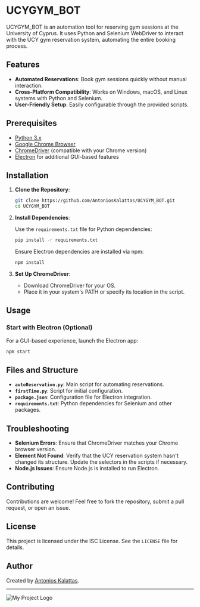 # UCYGYM_BOT

UCYGYM_BOT is an automation tool for reserving gym sessions at the University of Cyprus. It uses Python and Selenium WebDriver to interact with the UCY gym reservation system, automating the entire booking process.

## Features

- **Automated Reservations**: Book gym sessions quickly without manual interaction.
- **Cross-Platform Compatibility**: Works on Windows, macOS, and Linux systems with Python and Selenium.
- **User-Friendly Setup**: Easily configurable through the provided scripts.

## Prerequisites

- [Python 3.x](https://www.python.org/downloads/)
- [Google Chrome Browser](https://www.google.com/chrome/)
- [ChromeDriver](https://sites.google.com/chromium.org/driver/) (compatible with your Chrome version)
- [Electron](https://www.electronjs.org/) for additional GUI-based features

## Installation

1. **Clone the Repository**:

   ```bash
   git clone https://github.com/AntoniosKalattas/UCYGYM_BOT.git
   cd UCYGYM_BOT
   ```

2. **Install Dependencies**:

   Use the `requirements.txt` file for Python dependencies:

   ```bash
   pip install -r requirements.txt
   ```

   Ensure Electron dependencies are installed via npm:

   ```bash
   npm install
   ```

3. **Set Up ChromeDriver**:

   - Download ChromeDriver for your OS.
   - Place it in your system's PATH or specify its location in the script.

## Usage

### Start with Electron (Optional)

For a GUI-based experience, launch the Electron app:

```bash
npm start
```

## Files and Structure

- **`autoReservation.py`**: Main script for automating reservations.
- **`firstTime.py`**: Script for initial configuration.
- **`package.json`**: Configuration file for Electron integration.
- **`requirements.txt`**: Python dependencies for Selenium and other packages.

## Troubleshooting

- **Selenium Errors**: Ensure that ChromeDriver matches your Chrome browser version.
- **Element Not Found**: Verify that the UCY reservation system hasn't changed its structure. Update the selectors in the scripts if necessary.
- **Node.js Issues**: Ensure Node.js is installed to run Electron.

## Contributing

Contributions are welcome! Feel free to fork the repository, submit a pull request, or open an issue.

## License

This project is licensed under the ISC License. See the `LICENSE` file for details.

## Author

Created by [Antonios Kalattas](https://github.com/AntoniosKalattas).

---
![My Project Logo](https://github.com/AntoniosKalattas/UCYGYM_BOT/blob/main/img/mainScreen.png)

